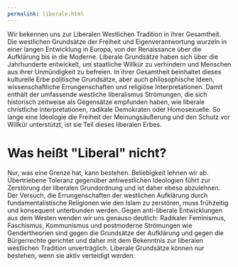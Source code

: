 ```yaml
---
permalink: liberale.html
---
```


Wir bekennen uns zur Liberalen Westlichen Tradition in ihrer Gesamtheit.
Die westlichen Grundsätze der Freiheit und Eigenverantwortung wurzeln in einer langen Entwicklung in Europa, von der Renaissance über die Aufklärung bis in die Moderne.
Liberale Grundsätze haben sich über die Jahrhunderte entwickelt, um staatliche Willkür zu verhindern und Menschen aus ihrer Unmündigkeit zu befreien.
In ihrer Gesamtheit beinhaltet dieses kulturelle Erbe politische Grundsätze, aber auch philosophische Ideen, wissenschaftliche Errungenschaften und religiöse Interpretationen.
Damit enthält der umfassende westliche liberalismus Strömungen, die sich historisch zeitweise als Gegensätze empfunden haben, wie liberale christliche interpretationen, radikale Demokraten oder Homosexuelle.
So lange eine Ideologie die Freiheit der Meinungsäußerung und den Schutz vor Willkür unterstützt, ist sie Teil dieses liberalen Erbes.

# Was heißt "Liberal" nicht?

Nur, was eine Grenze hat, kann bestehen.
Beliebigkeit lehnen wir ab.
Übertriebene Toleranz gegenüber antiwestlichen Ideologien führt zur Zerstörung der liberalen Grundordnung und ist daher ebeso abzulehnen.
Der Versuch, die Errungenschaften der westlichen Aufklärung durch fundamentalistische Religionen wie den Islam zu zerstören, muss frühzeitig und konsequent unterbunden werden.
Gegen anti-liberale Entwicklungen aus dem Westen wenden wir uns genauso deutlich:
Radikaler Feminismus, Faschismus, Kommunismus und postmoderne Strömungen wie Gendertheorien sind gegen die Grundsätze der Aufklärung und gegen die Bürgerrechte gerichtet und daher mit dem Bekenntnis zur liberalen westlichen Tradition unverträglich.
Liberale Grundsätze können nur bestehen, wenn sie aktiv verteidigt werden.
